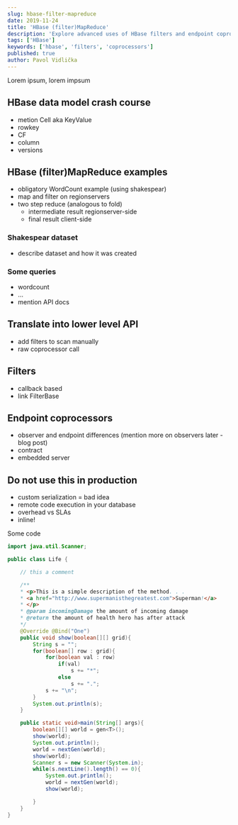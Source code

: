 ```yaml
---
slug: hbase-filter-mapreduce
date: 2019-11-24
title: 'HBase (filter)MapReduce'
description: 'Explore advanced uses of HBase filters and endpoint coprocessors by building a toy data processing framework reminiscent of MapReduce.'
tags: ['HBase']
keywords: ['hbase', 'filters', 'coprocessors']
published: true
author: Pavol Vidlička
---
```


Lorem ipsum, lorem impsum

## HBase data model crash course

- metion Cell aka KeyValue
- rowkey
- CF
- column
- versions

## HBase (filter)MapReduce examples

- obligatory WordCount example (using shakespear)
- map and filter on regionservers
- two step reduce (analogous to fold)
  - intermediate result regionserver-side
  - final result client-side

### Shakespear dataset

- describe dataset and how it was created

### Some queries

- wordcount
- ...
- mention API docs

## Translate into lower level API

- add filters to scan manually
- raw coprocessor call

## Filters

- callback based
- link FilterBase

## Endpoint coprocessors

- observer and endpoint differences (mention more on observers later - blog post)
- contract
- embedded server

## Do not use this in production

- custom serialization = bad idea
- remote code execution in your database
- overhead vs SLAs
- inline!

Some code

```java
import java.util.Scanner;

public class Life {

    // this a comment

    /**
    * <p>This is a simple description of the method. . .
    * <a href="http://www.supermanisthegreatest.com">Superman!</a>
    * </p>
    * @param incomingDamage the amount of incoming damage
    * @return the amount of health hero has after attack
    */
    @Override @Bind("One")
    public void show(boolean[][] grid){
        String s = "";
        for(boolean[] row : grid){
            for(boolean val : row)
                if(val)
                    s += "*";
                else
                    s += ".";
            s += "\n";
        }
        System.out.println(s);
    }

    public static void>main(String[] args){
        boolean[][] world = gen<T>();
        show(world);
        System.out.println();
        world = nextGen(world);
        show(world);
        Scanner s = new Scanner(System.in);
        while(s.nextLine().length() == 0){
            System.out.println();
            world = nextGen(world);
            show(world);

        }
    }
}
```
